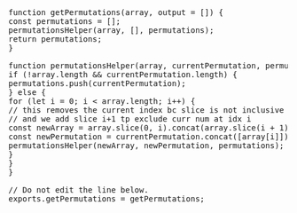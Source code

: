 <pre>function getPermutations(array, output = []) {
const permutations = [];
permutationsHelper(array, [], permutations);
return permutations;
}

function permutationsHelper(array, currentPermutation, permutations) {
if (!array.length && currentPermutation.length) {
permutations.push(currentPermutation);
} else {
for (let i = 0; i < array.length; i++) {
// this removes the current index bc slice is not inclusive of 2nd param
// and we add slice i+1 tp exclude curr num at idx i
const newArray = array.slice(0, i).concat(array.slice(i + 1));
const newPermutation = currentPermutation.concat([array[i]]);
permutationsHelper(newArray, newPermutation, permutations);
}
}
}

// Do not edit the line below.
exports.getPermutations = getPermutations;
</pre>